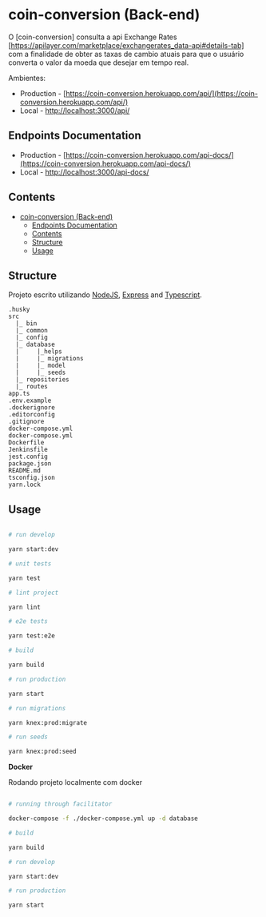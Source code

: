 # coin-conversion (Back-end)

O [coin-conversion] consulta a api Exchange Rates [https://apilayer.com/marketplace/exchangerates_data-api#details-tab] com a finalidade de obter as taxas de cambio atuais para que o usuário converta o valor da moeda que desejar em tempo real.

Ambientes:

- Production - [https://coin-conversion.herokuapp.com/api/](https://coin-conversion.herokuapp.com/api/)
- Local - [http://localhost:3000/api/](http://localhost:3000/api/)

## Endpoints Documentation

- Production - [https://coin-conversion.herokuapp.com/api-docs/](https://coin-conversion.herokuapp.com/api-docs/)
- Local - [http://localhost:3000/api-docs/](http://localhost:3000/api-docs/)
## Contents

- [coin-conversion (Back-end)](#coin-conversion-back-end)
  - [Endpoints Documentation](#endpoints-documentation)
  - [Contents](#contents)
  - [Structure](#structure)
  - [Usage](#usage)

## Structure

Projeto escrito utilizando [NodeJS](https://nodejs.org/en/), [Express](https://expressjs.com/) and [Typescript](https://www.typescriptlang.org/).

```
.husky
src
  |_ bin
  |_ common
  |_ config
  |_ database
  |     |_helps
  |     |_ migrations
  |     |_ model
  |     |_ seeds
  |_ repositories
  |_ routes
app.ts
.env.example
.dockerignore
.editorconfig
.gitignore
docker-compose.yml
docker-compose.yml
Dockerfile
Jenkinsfile
jest.config
package.json
README.md
tsconfig.json
yarn.lock
```

## Usage

```bash

# run develop

yarn start:dev

# unit tests

yarn test

# lint project

yarn lint

# e2e tests

yarn test:e2e

# build

yarn build

# run production

yarn start

# run migrations

yarn knex:prod:migrate

# run seeds

yarn knex:prod:seed

```

**Docker**

Rodando projeto localmente com docker

```bash

# running through facilitator

docker-compose -f ./docker-compose.yml up -d database

# build

yarn build

# run develop

yarn start:dev

# run production

yarn start


```

